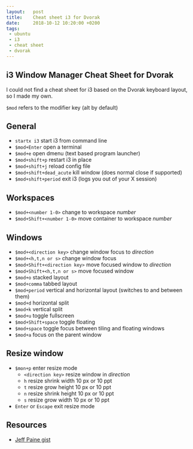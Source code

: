 ```yaml
---
layout:   post
title:    Cheat sheet i3 for Dvorak
date:     2018-10-12 10:20:00 +0200
tags:     
 - ubuntu
 - i3
 - cheat sheet
 - dvorak
---
```

## i3 Window Manager Cheat Sheet for Dvorak
I could not find a cheat sheet for i3 based on the Dvorak keyboard layout, so I made my own.

`$mod` refers to the modifier key (alt by default)

## General
* `startx i3` start i3 from command line
* `$mod+Enter` open a terminal
* `$mod+e` open dmenu (text based program launcher)
* `$mod+shift+p` restart i3 in place
* `$mod+shift+j` reload config file
* `$mod+shift+dead_acute` kill window (does normal close if supported)
* `$mod+shift+period` exit i3 (logs you out of your X session)

## Workspaces
* `$mod+<number 1-0>` change to workspace _number_
* `$mod+Shift+<number 1-0>` move container to workspace _number_

## Windows
* `$mod+<direction key>` change window focus to _direction_
* `$mod+<h,t,n or s>` change window focus
* `$mod+Shift+<direction key>` move focused window to _direction_
* `$mod+Shift+<h,t,n or s>` move focused window
* `$mod+o` stacked layout
* `$mod+comma` tabbed layout
* `$mod+period` vertical and horizontal layout (switches to and between them)
* `$mod+d` horizontal split
* `$mod+k` vertical split
* `$mod+u` toggle fullscreen
* `$mod+Shift+space` toggle floating
* `$mod+space` toggle focus between tiling and floating windows
* `$mod+a` focus on the parent window

## Resize window
* `$mon+p` enter resize mode
  * `<direction key>` resize window in _direction_
  * `h` resize shrink width 10 px or 10 ppt
  * `t` resize grow height 10 px or 10 ppt
  * `n` resize shrink height 10 px or 10 ppt
  * `s` resize grow width 10 px or 10 ppt
* `Enter` or `Escape` exit resize mode

## Resources
- [Jeff Paine gist][jeffpaine]

[jeffpaine]: https://gist.github.com/JeffPaine/cbdf57c3721546b14113#file-i3-cheat-sheet-md
